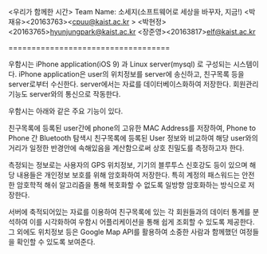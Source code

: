 <우리가 함께한 시간>
Team Name: 소세지(소프트웨어로 세상을 바꾸자, 지금!)
<박재유><20163763><cpuu@kaist.ac.kr >
<박현정><20163765><hyunjungpark@kaist.ac.kr>
<장준영><20163817><elf@kaist.ac.kr>

===================================

우함시는 iPhone application(iOS 9) 과 Linux server(mysql) 로 구성되는 시스템이다.  iPhone application은 user의 위치정보를 server에 송신하고, 친구목록 등을 server로부터 수신한다. server에서는 자료를 데이터베이스화하여 저장한다. 회원관리 기능도 server와의 통신으로 작동한다.

우함시는 아래와 같은 주요 기능이 있다.

친구목록에 등록된 user간에 phone의 고유한 MAC Address를 저장하여, Phone to Phone 간 Bluetooth 탐색시 친구목록에 등록된 User 정보와 비교하여 해당 user와의 거리가 일정한 반경안에 속해있음을 계산함으로써 상호 친밀도를 측정하고자 한다.

측정되는 정보로는 사용자의 GPS 위치정보, 기기의 블루투스 신호강도 등이 있으며 해당 내용들은 개인정보 보호를 위해 암호화하여 저장한다. 특히 계정의 패스워드는 안전한 암호학적 해쉬 알고리즘을 통해 복호화할 수 없도록 일방향 암호화하는 방식으로 저장한다.

서버에 축적되어있는 자료를 이용하여 친구목록에 있는 각 회원들과의 데이터 통계를 분석하여 이를 시각화하여 우함시 어플리케이션을 통해 쉽게 조회할 수 있도록 제공한다. 그 외에도 위치정보 등은 Google Map API를 활용하여 소중한 사람과 함께했던 여정들을 확인할 수 있도록 보여준다.